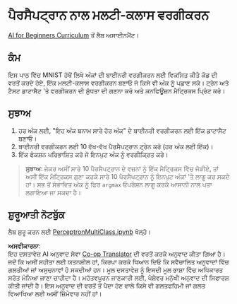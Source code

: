 <!--
CO_OP_TRANSLATOR_METADATA:
{
  "original_hash": "7336583e4630220c835335da640016db",
  "translation_date": "2025-08-26T10:40:03+00:00",
  "source_file": "lessons/3-NeuralNetworks/03-Perceptron/lab/README.md",
  "language_code": "pa"
}
-->
# ਪੈਰਸੈਪਟ੍ਰਾਨ ਨਾਲ ਮਲਟੀ-ਕਲਾਸ ਵਰਗੀਕਰਨ

[AI for Beginners Curriculum](https://github.com/microsoft/ai-for-beginners) ਤੋਂ ਲੈਬ ਅਸਾਈਨਮੈਂਟ।

## ਕੰਮ

ਇਸ ਪਾਠ ਵਿੱਚ MNIST ਹੱਥੋਂ ਲਿਖੇ ਅੰਕਾਂ ਦੀ ਬਾਈਨਰੀ ਵਰਗੀਕਰਨ ਲਈ ਵਿਕਸਿਤ ਕੀਤੇ ਕੋਡ ਦੀ ਵਰਤੋਂ ਕਰਦੇ ਹੋਏ, ਇੱਕ ਮਲਟੀ-ਕਲਾਸ ਵਰਗੀਕਰਨ ਬਣਾਓ ਜੋ ਕਿਸੇ ਵੀ ਅੰਕ ਨੂੰ ਪਛਾਣ ਸਕੇ। ਟ੍ਰੇਨ ਅਤੇ ਟੈਸਟ ਡਾਟਾਸੈਟ 'ਤੇ ਵਰਗੀਕਰਨ ਦੀ ਸ਼ੁੱਧਤਾ ਦੀ ਗਣਨਾ ਕਰੋ ਅਤੇ ਕਨਫਿਊਜ਼ਨ ਮੈਟ੍ਰਿਕਸ ਪ੍ਰਿੰਟ ਕਰੋ।

## ਸੁਝਾਅ

1. ਹਰ ਅੰਕ ਲਈ, "ਇਹ ਅੰਕ ਬਨਾਮ ਸਾਰੇ ਹੋਰ ਅੰਕ" ਦੇ ਬਾਈਨਰੀ ਵਰਗੀਕਰਨ ਲਈ ਇੱਕ ਡਾਟਾਸੈਟ ਬਣਾਓ।
1. ਬਾਈਨਰੀ ਵਰਗੀਕਰਨ ਲਈ 10 ਵੱਖ-ਵੱਖ ਪੈਰਸੈਪਟ੍ਰਾਨ ਟ੍ਰੇਨ ਕਰੋ (ਹਰ ਅੰਕ ਲਈ ਇੱਕ)।
1. ਇੱਕ ਫੰਕਸ਼ਨ ਪਰਿਭਾਸ਼ਿਤ ਕਰੋ ਜੋ ਇਨਪੁਟ ਅੰਕ ਨੂੰ ਵਰਗੀਕ੍ਰਿਤ ਕਰੇ।

> **ਸੁਝਾਅ**: ਜੇਕਰ ਅਸੀਂ ਸਾਰੇ 10 ਪੈਰਸੈਪਟ੍ਰਾਨ ਦੇ ਵਜ਼ਨਾਂ ਨੂੰ ਇੱਕ ਮੈਟ੍ਰਿਕਸ ਵਿੱਚ ਜੋੜੀਏ, ਤਾਂ ਅਸੀਂ ਇੱਕ ਮੈਟ੍ਰਿਕਸ ਗੁਣਾ ਕਰਕੇ ਸਾਰੇ 10 ਪੈਰਸੈਪਟ੍ਰਾਨ ਨੂੰ ਇਨਪੁਟ ਅੰਕਾਂ 'ਤੇ ਲਾਗੂ ਕਰ ਸਕਦੇ ਹਾਂ। ਸਭ ਤੋਂ ਸੰਭਾਵਿਤ ਅੰਕ ਨੂੰ ਫਿਰ `argmax` ਓਪਰੇਸ਼ਨ ਲਾਗੂ ਕਰਕੇ ਆਸਾਨੀ ਨਾਲ ਪਤਾ ਲਗਾਇਆ ਜਾ ਸਕਦਾ ਹੈ।

## ਸ਼ੁਰੂਆਤੀ ਨੋਟਬੁੱਕ

ਲੈਬ ਸ਼ੁਰੂ ਕਰਨ ਲਈ [PerceptronMultiClass.ipynb](../../../../../../lessons/3-NeuralNetworks/03-Perceptron/lab/PerceptronMultiClass.ipynb) ਖੋਲ੍ਹੋ।

**ਅਸਵੀਕਾਰਨਾ**:  
ਇਹ ਦਸਤਾਵੇਜ਼ AI ਅਨੁਵਾਦ ਸੇਵਾ [Co-op Translator](https://github.com/Azure/co-op-translator) ਦੀ ਵਰਤੋਂ ਕਰਕੇ ਅਨੁਵਾਦ ਕੀਤਾ ਗਿਆ ਹੈ। ਜਦੋਂ ਕਿ ਅਸੀਂ ਸਹੀਤਾ ਲਈ ਯਤਨਸ਼ੀਲ ਹਾਂ, ਕਿਰਪਾ ਕਰਕੇ ਧਿਆਨ ਦਿਓ ਕਿ ਸਵੈਚਾਲਿਤ ਅਨੁਵਾਦਾਂ ਵਿੱਚ ਗਲਤੀਆਂ ਜਾਂ ਅਸੁਚਨਾਵਾਂ ਹੋ ਸਕਦੀਆਂ ਹਨ। ਮੂਲ ਦਸਤਾਵੇਜ਼ ਨੂੰ ਇਸਦੀ ਮੂਲ ਭਾਸ਼ਾ ਵਿੱਚ ਅਧਿਕਾਰਤ ਸਰੋਤ ਮੰਨਿਆ ਜਾਣਾ ਚਾਹੀਦਾ ਹੈ। ਮਹੱਤਵਪੂਰਨ ਜਾਣਕਾਰੀ ਲਈ, ਪੇਸ਼ੇਵਰ ਮਨੁੱਖੀ ਅਨੁਵਾਦ ਦੀ ਸਿਫਾਰਸ਼ ਕੀਤੀ ਜਾਂਦੀ ਹੈ। ਇਸ ਅਨੁਵਾਦ ਦੀ ਵਰਤੋਂ ਤੋਂ ਪੈਦਾ ਹੋਣ ਵਾਲੇ ਕਿਸੇ ਵੀ ਗਲਤਫਹਿਮੀ ਜਾਂ ਗਲਤ ਵਿਆਖਿਆ ਲਈ ਅਸੀਂ ਜ਼ਿੰਮੇਵਾਰ ਨਹੀਂ ਹਾਂ।